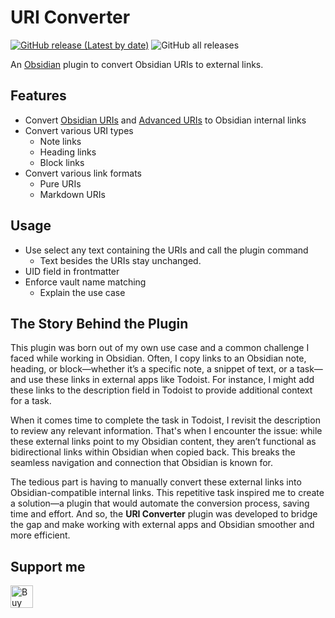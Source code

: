 # URI Converter

[![GitHub release (Latest by date)](https://img.shields.io/github/v/release/wenlzhang/obsidian-uri-converter)](https://github.com/wenlzhang/obsidian-uri-converter/releases) ![GitHub all releases](https://img.shields.io/github/downloads/wenlzhang/obsidian-uri-converter/total?color=success)

An [Obsidian](https://obsidian.md/) plugin to convert Obsidian URIs to external links.

## Features

- Convert [Obsidian URIs](https://help.obsidian.md/Extending+Obsidian/Obsidian+URI) and [Advanced URIs](https://publish.obsidian.md/advanced-uri-doc/Home) to Obsidian internal links
- Convert various URI types
    - Note links
    - Heading links
    - Block links
- Convert various link formats
    - Pure URIs
    - Markdown URIs

## Usage

- Use select any text containing the URIs and call the plugin command
    - Text besides the URIs stay unchanged.
- UID field in frontmatter
- Enforce vault name matching
    - Explain the use case

## The Story Behind the Plugin

This plugin was born out of my own use case and a common challenge I faced while working in Obsidian. Often, I copy links to an Obsidian note, heading, or block—whether it’s a specific note, a snippet of text, or a task—and use these links in external apps like Todoist. For instance, I might add these links to the description field in Todoist to provide additional context for a task.

When it comes time to complete the task in Todoist, I revisit the description to review any relevant information. That's when I encounter the issue: while these external links point to my Obsidian content, they aren’t functional as bidirectional links within Obsidian when copied back. This breaks the seamless navigation and connection that Obsidian is known for.

The tedious part is having to manually convert these external links into Obsidian-compatible internal links. This repetitive task inspired me to create a solution—a plugin that would automate the conversion process, saving time and effort. And so, the **URI Converter** plugin was developed to bridge the gap and make working with external apps and Obsidian smoother and more efficient.

## Support me

<a href='https://ko-fi.com/C0C66C1TB' target='_blank'><img height='36' style='border:0px;height:36px;' src='https://storage.ko-fi.com/cdn/kofi1.png?v=3' border='0' alt='Buy Me a Coffee at ko-fi.com' /></a>
